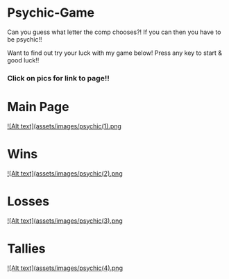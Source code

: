 # Psychic-Game

Can you guess what letter the comp chooses?! 
If you can then you have to be psychic!!

Want to find out try your luck with my game below!
Press any key to start & good luck!!

### Click on pics for link to page!!
# Main Page
[![Alt text](assets/images/psychic(1).png](https://gabietaylor.github.io/Psychic-Game/)
# Wins
[![Alt text](assets/images/psychic(2).png](https://gabietaylor.github.io/Psychic-Game/)
# Losses
[![Alt text](assets/images/psychic(3).png](https://gabietaylor.github.io/Psychic-Game/)
# Tallies
[![Alt text](assets/images/psychic(4).png](https://gabietaylor.github.io/Psychic-Game/)